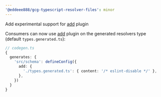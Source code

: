 ```yaml
---
'@eddeee888/gcg-typescript-resolver-files': minor
---
```


Add experimental support for [add](https://the-guild.dev/graphql/codegen/plugins/other/add) plugin

Consumers can now use [add](https://the-guild.dev/graphql/codegen/plugins/other/add) plugin on the generated resolvers type (default `types.generated.ts`):

```ts
// codegen.ts
{
  generates: {
    'src/schema': defineConfig({
      add: {
        './types.generated.ts': { content: '/* eslint-disable */' },
      },
    })
  }
}
```
